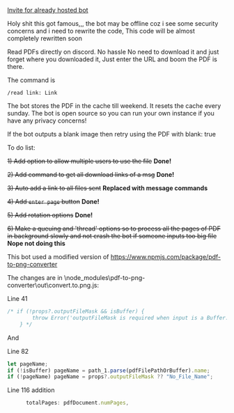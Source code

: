 [Invite for already hosted bot](https://discord.com/oauth2/authorize?client_id=955091852695064606&permissions=52224&scope=bot%20applications.commands)

Holy shit this got famous,,, the bot may be offline coz i see some security concerns and i need to rewrite the code, This code will be almost completely rewritten soon

Read PDFs directly on discord. No hassle
No need to download it and just forget where you downloaded it, Just enter the URL and boom the PDF is there.

The command is

`/read link: Link`

The bot stores the PDF in the cache till weekend. It resets the cache every sunday. The bot is open source so you can run your own instance if you have any privacy concerns!

If the bot outputs a blank image then retry using the PDF with blank: true

To do list:

~~1) Add option to allow multiple users to use the file~~ **Done!**

~~2) Add command to get all download links of a msg~~ **Done!**

~~3) Auto add a link to all files sent~~ **Replaced with message commands**

~~4) Add `enter page` button~~ **Done!**

~~5) Add rotation options~~ **Done!**

~~6) Make a queuing and 'thread' options so to process all the pages of PDF in background slowly and not crash the bot if someone inputs too big file~~ **Nope not doing this**


This bot used a modified version of https://www.npmjs.com/package/pdf-to-png-converter

The changes are in \node_modules\pdf-to-png-converter\out\convert.to.png.js:

Line 41

```javascript
/* if (!props?.outputFileMask && isBuffer) {
        throw Error('outputFileMask is required when input is a Buffer.');
    } */
```

And

Line 82

```javascript
let pageName;
if (!isBuffer) pageName = path_1.parse(pdfFilePathOrBuffer).name;
if (!pageName) pageName = props?.outputFileMask ?? "No_File_Name";
```

Line 116 addition

```javascript
      totalPages: pdfDocument.numPages,
```
